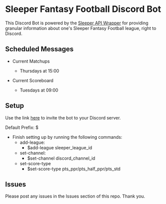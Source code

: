 # Sleeper Fantasy Football Discord Bot

This Discord Bot is powered by the [Sleeper API Wrapper](https://github.com/SwapnikKatkoori/sleeper-api-wrapper) for providing granular information about one's Sleeper Fantasy Football league, right to Discord.

## Scheduled Messages

* Current Matchups
    * Thursdays at 15:00

* Current Scoreboard
    * Tuesdays at 09:00

## Setup

Use the link [here](https://discord.com/api/oauth2/authorize?client_id=871087848311382086&permissions=103079267328&scope=bot) to invite the bot to your Discord server.

Default Prefix: $

* Finish setting up by running the following commands:
    * add-league:
        * $add-league sleeper_league_id
    * set-channel:
        * $set-channel discord_channel_id
    * set-score-type
        * $set-score-type pts_ppr/pts_half_ppr/pts_std

## Issues

Please post any issues in the Issues section of this repo. Thank you.